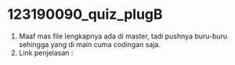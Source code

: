 # 123190090_quiz_plugB

1) Maaf mas file lengkapnya ada di master, tadi pushnya buru-buru sehingga yang di main cuma codingan saja.
2) Link penjelasan :
